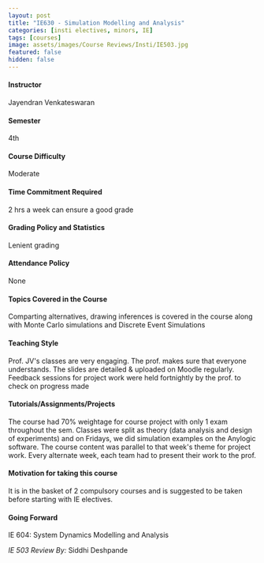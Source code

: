 ```yaml
---
layout: post
title: "IE630 - Simulation Modelling and Analysis"
categories: [insti electives, minors, IE]
tags: [courses]
image: assets/images/Course Reviews/Insti/IE503.jpg
featured: false
hidden: false
---
```


#### Instructor

Jayendran Venkateswaran

#### Semester

4th

#### Course Difficulty

Moderate

#### Time Commitment Required

2 hrs a week can ensure a good grade

#### Grading Policy and Statistics

Lenient grading

#### Attendance Policy

None

#### Topics Covered in the Course

Comparting alternatives, drawing inferences is covered in the course along with Monte Carlo simulations and Discrete Event Simulations

#### Teaching Style

Prof. JV's classes are very engaging. The prof. makes sure that everyone understands. The slides are detailed & uploaded on Moodle regularly. Feedback sessions for project work were held fortnightly by the prof. to check on progress made

#### Tutorials/Assignments/Projects

The course had 70% weightage for course project with only 1 exam throughout the sem. Classes were split as theory (data analysis and design of experiments) and on Fridays, we did simulation examples on the Anylogic software. The course content was parallel to that week's theme for project work. Every alternate week, each team had to present their work to the prof.

#### Motivation for taking this course

It is in the basket of 2 compulsory courses and is suggested to be taken before starting with IE electives.

#### Going Forward

IE 604: System Dynamics Modelling and Analysis

_IE 503 Review By:_ Siddhi Deshpande
